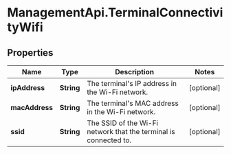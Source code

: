 # ManagementApi.TerminalConnectivityWifi

## Properties

Name | Type | Description | Notes
------------ | ------------- | ------------- | -------------
**ipAddress** | **String** | The terminal&#39;s IP address in the Wi-Fi network. | [optional] 
**macAddress** | **String** | The terminal&#39;s MAC address in the Wi-Fi network. | [optional] 
**ssid** | **String** | The SSID of the Wi-Fi network that the terminal is connected to. | [optional] 


